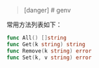 
>[danger] # genv

常用方法列表如下：
```go
func All() []string
func Get(k string) string
func Remove(k string) error
func Set(k, v string) error
```

